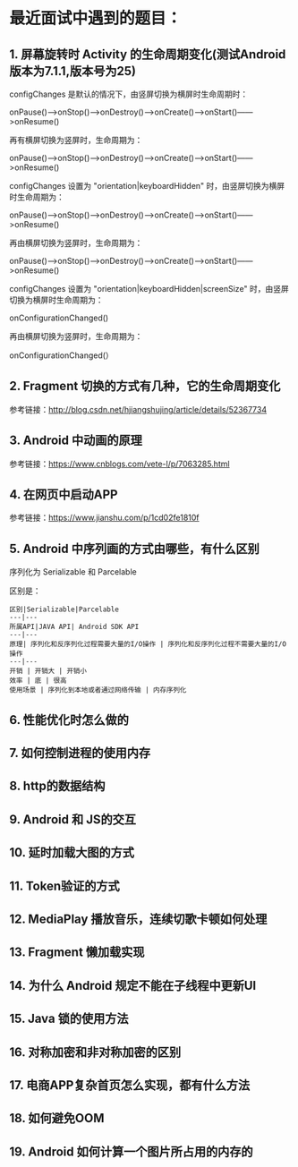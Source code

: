 # 最近面试中遇到的题目：
## 1. 屏幕旋转时 Activity 的生命周期变化(测试Android版本为7.1.1,版本号为25)

   configChanges 是默认的情况下，由竖屏切换为横屏时生命周期时：
   
   onPause()——>onStop()——>onDestroy()——>onCreate()——>onStart()——>onResume()
   
   再有横屏切换为竖屏时，生命周期为：
   
   onPause()——>onStop()——>onDestroy()——>onCreate()——>onStart()——>onResume()
   
   configChanges 设置为 "orientation|keyboardHidden" 时，由竖屏切换为横屏时生命周期为：
   
   onPause()——>onStop()——>onDestroy()——>onCreate()——>onStart()——>onResume()
   
   再由横屏切换为竖屏时，生命周期为：
   
   onPause()——>onStop()——>onDestroy()——>onCreate()——>onStart()——>onResume()
   
   configChanges 设置为 "orientation|keyboardHidden|screenSize" 时，由竖屏切换为横屏时生命周期为：
   
   onConfigurationChanged()
   
   再由横屏切换为竖屏时，生命周期为：
   
   onConfigurationChanged(）
  
## 2. Fragment 切换的方式有几种，它的生命周期变化
 参考链接：<http://blog.csdn.net/hjiangshujing/article/details/52367734>
  
## 3. Android 中动画的原理
 参考链接：<https://www.cnblogs.com/vete-l/p/7063285.html>

## 4. 在网页中启动APP
 参考链接：<https://www.jianshu.com/p/1cd02fe1810f>
 
## 5. Android 中序列画的方式由哪些，有什么区别
   序列化为 Serializable 和 Parcelable
   
   区别是：
   
    区别|Serializable|Parcelable
    ---|---
    所属API|JAVA API| Android SDK API
    ---|---
    原理| 序列化和反序列化过程需要大量的I/O操作 | 序列化和反序列化过程不需要大量的I/O操作
    ---|---
    开销 | 开销大 | 开销小
    效率 | 底 | 很高
    使用场景 | 序列化到本地或者通过网络传输 | 内存序列化
    
## 6. 性能优化时怎么做的

## 7. 如何控制进程的使用内存

## 8. http的数据结构

## 9. Android 和 JS的交互

## 10. 延时加载大图的方式

## 11. Token验证的方式

## 12. MediaPlay 播放音乐，连续切歌卡顿如何处理

## 13. Fragment 懒加载实现

## 14. 为什么 Android 规定不能在子线程中更新UI

## 15. Java 锁的使用方法

## 16. 对称加密和非对称加密的区别

## 17. 电商APP复杂首页怎么实现，都有什么方法

## 18. 如何避免OOM

## 19. Android 如何计算一个图片所占用的内存的
